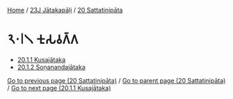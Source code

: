 
[Home](/) / [23J Jātakapāḷi](/tipitaka/23J.md) / [20 Sattatinipāta](/tipitaka/23J/20.md)

# 𑁨𑁦𑁇𑁧 𑀓𑀼𑀲𑀯𑀕𑁆𑀕

* [20.1.1 Kusajātaka](/tipitaka/23J/20/20.1/20.1.1.md)
* [20.1.2 Soṇanandajātaka](/tipitaka/23J/20/20.1/20.1.2.md)

[Go to previous page (20 Sattatinipāta)](/tipitaka/23J/20.md) / [Go to parent page (20 Sattatinipāta)](/tipitaka/23J/20.md) / [Go to next page (20.1.1 Kusajātaka)](/tipitaka/23J/20/20.1/20.1.1.md)


